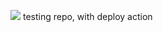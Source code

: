 ![](https://github.com/gugaiz/test_labels_actions/workflows/deploy/badge.svg)
testing repo, with deploy action
